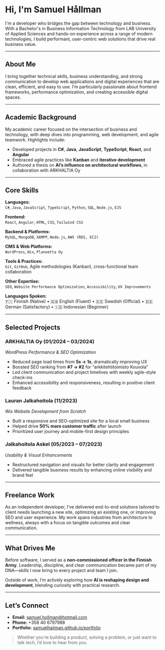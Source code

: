 #  Hi, I'm Samuel Hållman

I'm a developer who bridges the gap between technology and business. With a Bachelor's in Business Information Technology from LAB University of Applied Sciences and hands-on experience across a range of modern technologies, I build performant, user-centric web solutions that drive real business value.

---

##  About Me

I bring together technical skills, business understanding, and strong communication to develop web applications and digital experiences that are clean, efficient, and easy to use. I’m particularly passionate about frontend frameworks, performance optimization, and creating accessible digital spaces.

---

##  Academic Background

My academic career focused on the intersection of business and technology, with deep dives into programming, web development, and agile teamwork. Highlights include:

- Developed projects in **C#**, **Java**, **JavaScript**, **TypeScript**, **React**, and **Angular**
- Embraced agile practices like **Kanban** and **iterative development**
- Authored a thesis on **AI’s influence on architectural workflows**, in collaboration with ARKHALTIA Oy

---

##  Core Skills

**Languages:**  
`C#`, `Java`, `JavaScript`, `TypeScript`, `Python`, `SQL`, `Node.js`, `EJS`

**Frontend:**  
`React`, `Angular`, `HTML`, `CSS`, `Tailwind CSS`

**Backend & Platforms:**  
`MySQL`, `MongoDB`, `XAMPP`, `Node.js`, `AWS (RDS, EC2)`

**CMS & Web Platforms:**  
`WordPress`, `Wix`, `Planeetta Oy`

**Tools & Practices:**  
`Git`, `GitHub`, Agile methodologies (Kanban), cross-functional team collaboration

**Other Expertise:**  
`SEO`, `Website Performance Optimization`, `Accessibility`, `UX Improvements`

**Languages Spoken:**  
🇫🇮 Finnish (Native) • 🇬🇧 English (Fluent) • 🇸🇪 Swedish (Official) • 🇩🇪 German (Satisfactory) • 🇮🇩 Indonesian (Beginner)

---

##  Selected Projects

### **ARKHALTIA Oy** (01/2024 – 03/2024)  
*WordPress Performance & SEO Optimization*
- Reduced page load times from **5s → 1s**, dramatically improving UX  
- Boosted SEO ranking from **#7 → #2** for “arkkitehtitoimisto Kouvola”  
- Led client communication and project timelines with weekly agile-style check-ins  
- Enhanced accessibility and responsiveness, resulting in positive client feedback

### **Lauran Jalkahoitola** (11/2023)  
*Wix Website Development from Scratch*
- Built a responsive and SEO-optimized site for a local small business  
- Helped drive **50% more customer traffic** after launch  
- Prioritized user journey and mobile-first design principles

### **Jalkahoitola Askel** (05/2023 – 07/2023)  
*Usability & Visual Enhancements*
- Restructured navigation and visuals for better clarity and engagement  
- Delivered tangible business results by enhancing online visibility and brand feel

---

##  Freelance Work

As an independent developer, I’ve delivered end-to-end solutions tailored to client needs launching a new site, optimizing an existing one, or improving SEO and user experience. My work spans industries from architecture to wellness, always with a focus on tangible outcomes and clear communication.

---

##  What Drives Me

Before software, I served as a **non-commissioned officer in the Finnish Army**. Leadership, discipline, and clear communication became part of my DNA—skills I now bring to every project and team I join.

Outside of work, I’m actively exploring how **AI is reshaping design and development**, blending curiosity with practical research.

---

##  Let’s Connect

-  **Email:** [samuel.hollman@hotmail.com](mailto:samuel.hollman@hotmail.com)  
-  **Phone:** +358 40 6797988  
-  **Portfolio:** [samuelhaiiman.github.io/portfolio](https://samuelhaiiman.github.io/portfolio/)

> Whether you're building a product, solving a problem, or just want to talk tech, I’d love to hear from you.
